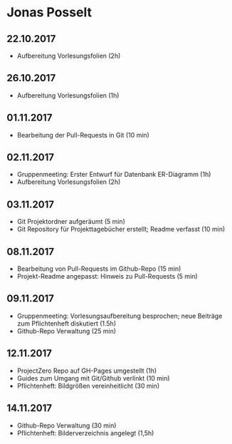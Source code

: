 # Jonas Posselt

## 22.10.2017

- Aufbereitung Vorlesungsfolien (2h)

## 26.10.2017

- Aufbereitung Vorlesungsfolien (1h)

## 01.11.2017

- Bearbeitung der Pull-Requests in Git (10 min)


## 02.11.2017

- Gruppenmeeting: Erster Entwurf für Datenbank ER-Diagramm (1h)
- Aufbereitung Vorlesungsfolien (2h)

## 03.11.2017

- Git Projektordner aufgeräumt (5 min)
- Git Repository für Projekttagebücher erstellt; Readme verfasst (10 min)

## 08.11.2017

- Bearbeitung von Pull-Requests im Github-Repo (15 min)
- Projekt-Readme angepasst: Hinweis zu Pull-Requests (5 min)

## 09.11.2017

- Gruppenmeeting: Vorlesungsaufbereitung besprochen; neue Beiträge zum Pflichtenheft diskutiert (1.5h)
- Github-Repo Verwaltung (25 min)

## 12.11.2017

- ProjectZero Repo auf GH-Pages umgestellt (1h)
- Guides zum Umgang mit Git/Github verlinkt (10 min)
- Pflichtenheft: Bildgrößen vereinheitlicht (30 min)

## 14.11.2017

- Github-Repo Verwaltung (30 min)
- Pflichtenheft: Bilderverzeichnis angelegt (1,5h)